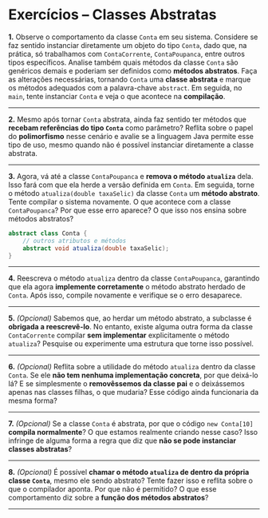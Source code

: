 # Exercícios – Classes Abstratas

**1.** Observe o comportamento da classe `Conta` em seu sistema. Considere se faz sentido instanciar diretamente um objeto do tipo `Conta`, dado que, na prática, só trabalhamos com `ContaCorrente`, `ContaPoupanca`, entre outros tipos específicos. Analise também quais métodos da classe `Conta` são genéricos demais e poderiam ser definidos como **métodos abstratos**. Faça as alterações necessárias, tornando `Conta` uma **classe abstrata** e marque os métodos adequados com a palavra-chave `abstract`. Em seguida, no `main`, tente instanciar `Conta` e veja o que acontece na **compilação**.

---

**2.** Mesmo após tornar `Conta` abstrata, ainda faz sentido ter métodos que **recebam referências do tipo `Conta`** como parâmetro? Reflita sobre o papel do **polimorfismo** nesse cenário e avalie se a linguagem Java permite esse tipo de uso, mesmo quando não é possível instanciar diretamente a classe abstrata.

---

**3.** Agora, vá até a classe `ContaPoupanca` e **remova o método `atualiza`** dela. Isso fará com que ela herde a versão definida em `Conta`. Em seguida, torne o método `atualiza(double taxaSelic)` da classe `Conta` um **método abstrato**. Tente compilar o sistema novamente. O que acontece com a classe `ContaPoupanca`? Por que esse erro aparece? O que isso nos ensina sobre métodos abstratos?

```java
abstract class Conta {
    // outros atributos e métodos
    abstract void atualiza(double taxaSelic);
}
```

---

**4.** Reescreva o método `atualiza` dentro da classe `ContaPoupanca`, garantindo que ela agora **implemente corretamente** o método abstrato herdado de `Conta`. Após isso, compile novamente e verifique se o erro desaparece.

---

**5.** *(Opcional)* Sabemos que, ao herdar um método abstrato, a subclasse é **obrigada a reescrevê-lo**. No entanto, existe alguma outra forma da classe `ContaCorrente` compilar **sem implementar** explicitamente o método `atualiza`? Pesquise ou experimente uma estrutura que torne isso possível.

---

**6.** *(Opcional)* Reflita sobre a utilidade do método `atualiza` dentro da classe `Conta`. Se ele **não tem nenhuma implementação concreta**, por que deixá-lo lá? E se simplesmente o **removêssemos da classe pai** e o deixássemos apenas nas classes filhas, o que mudaria? Esse código ainda funcionaria da mesma forma?

---

**7.** *(Opcional)* Se a classe `Conta` é abstrata, por que o código `new Conta[10]` **compila normalmente**? O que estamos realmente criando nesse caso? Isso infringe de alguma forma a regra que diz que **não se pode instanciar classes abstratas**?

---

**8.** *(Opcional)* É possível **chamar o método `atualiza` de dentro da própria classe `Conta`**, mesmo ele sendo abstrato? Tente fazer isso e reflita sobre o que o compilador aponta. Por que não é permitido? O que esse comportamento diz sobre a **função dos métodos abstratos**?

---

